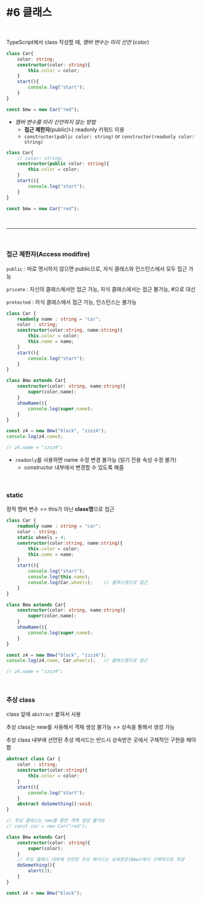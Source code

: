 # #6 클래스

​              

TypeScript에서 class 작성할 때, *멤버 변수는 미리 선언* (color)

```typescript
class Car{
    color: string;
    constructor(color: string){
        this.color = color;
    }
    start(){
        console.log("start");
    }
}

const bmw = new Car("red");     
```

- *멤버 변수를 미리 선언하지 않는 방법*
  - **접근 제한자**(public)나 readonly 키워드 이용
  - `constructor(public color: string)` or `constructor(readonly color: string)`

```typescript
class Car{
    // color: string;
    constructor(public color: string){
        this.color = color;
    }
    start(){
        console.log("start");
    }
}

const bmw = new Car("red");
```

​               

------

​               

### 접근 제한자(Access modifire) 

`public` : 따로 명시하지 않으면 public으로, 자식 클래스와 인스턴스에서 모두 접근 가능 

`private` : 자신의 클래스에서만 접근 가능, 자식 클래스에서는 접근 불가능, #으로 대신

`protected` : 자식 클래스에서 접근 가능, 인스턴스는 불가능

```typescript
class Car {
    readonly name : string = "car";
    color : string;
    constructor(color:string, name:string){
        this.color = color;
        this.name = name;
    }
    start(){
        console.log("start");
    }
}

class Bmw extends Car{
    constructor(color: string, name:string){
        super(color,name);
    }
    showName(){
        console.log(super.name);
    }
}

const z4 = new Bmw("black", "zzzz4");
console.log(z4.name);

// z4.name = "zzzz4";
```

- `readonly`를 사용하면 name 수정 변경 불가능 (읽기 전용 속성 수정 불가)
  - constructor 내부에서 변경할 수 있도록 해줌

​              

### static

정적 멤버 변수 => this가 아닌 **class명**으로 접근

```typescript
class Car {
    readonly name : string = "car";
    color : string;
    static wheels = 4;
    constructor(color:string, name:string){
        this.color = color;
        this.name = name;
    }
    start(){
        console.log("start");
        console.log(this.name);
        console.log(Car.wheels);	// 클래스명으로 접근
    }
}

class Bmw extends Car{
    constructor(color: string, name:string){
        super(color,name);
    }
    showName(){
        console.log(super.name);
    }
}

const z4 = new Bmw("black", "zzzz4");
console.log(z4.name, Car.wheels);	// 클래스명으로 접근

// z4.name = "zzzz4";
```

​          

### 추상 class

class 앞에 `abstract` 붙혀서 사용

추상 class는 new를 사용해서 객체 생성 불가능 => 상속을 통해서 생성 가능

추상 class 내부에 선언된 추상 메서드는 반드시 상속받은 곳에서 구체적인 구현을 해야함

```typescript
abstract class Car {
    color : string;
    constructor(color:string){
        this.color = color;
    }
    start(){
        console.log("start");
    }
    abstract doSomething():void;
}

// 추상 클래스는 new를 통한 객체 생성 불가능 
// const car = new Car("red");

class Bmw extends Car{
    constructor(color: string){
        super(color);
    }
    // 추상 클래스 내부에 선언된 추상 메서드는 상속받은(Bmw)에서 구체적으로 작성
    doSomething(){
        alert(3);
    }
}

const z4 = new Bmw("black");

```

